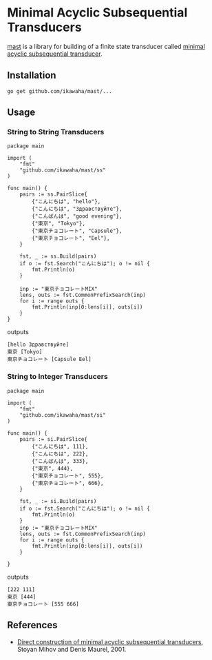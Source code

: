 # Minimal Acyclic Subsequential Transducers

[mast](http://github.com/ikawaha/mast) is a library for building of a finite state transducer called [minimal acyclic subsequential transducer](http://citeseerx.ist.psu.edu/viewdoc/download;jsessionid=CD58961193540FBC807D500663EFD451?doi=10.1.1.24.3698&rep=rep1&type=pdf).

## Installation

```
go get github.com/ikawaha/mast/...
```

## Usage

### String to String Transducers

```
package main

import (
    "fmt"
    "github.com/ikawaha/mast/ss"
)

func main() {
    pairs := ss.PairSlice{
        {"こんにちは", "hello"},
        {"こんにちは", "Здравствуйте"},
        {"こんばんは", "good evening"},
        {"東京", "Tokyo"},
        {"東京チョコレート", "Capsule"},
        {"東京チョコレート", "Eel"},
    }

    fst, _ := ss.Build(pairs)
    if o := fst.Search("こんにちは"); o != nil {
        fmt.Println(o)
    }

    inp := "東京チョコレートMIX"
    lens, outs := fst.CommonPrefixSearch(inp)
    for i := range outs {
        fmt.Println(inp[0:lens[i]], outs[i])
    }
}
```

outputs

```
[hello Здравствуйте]
東京 [Tokyo]
東京チョコレート [Capsule Eel]
```

### String to Integer Transducers

```
package main

import (
    "fmt"
    "github.com/ikawaha/mast/si"
)

func main() {
    pairs := si.PairSlice{
        {"こんにちは", 111},
        {"こんにちは", 222},
        {"こんばんは", 333},
        {"東京", 444},
        {"東京チョコレート", 555},
        {"東京チョコレート", 666},
    }

    fst, _ := si.Build(pairs)
    if o := fst.Search("こんにちは"); o != nil {
        fmt.Println(o)
    }
    inp := "東京チョコレートMIX"
    lens, outs := fst.CommonPrefixSearch(inp)
    for i := range outs {
        fmt.Println(inp[0:lens[i]], outs[i])
    }

}
```

outputs

```
[222 111]
東京 [444]
東京チョコレート [555 666]
```

## References
* [Direct construction of minimal acyclic subsequential transducers](http://citeseerx.ist.psu.edu/viewdoc/download;jsessionid=CD58961193540FBC807D500663EFD451?doi=10.1.1.24.3698&rep=rep1&type=pdf), Stoyan Mihov and Denis Maurel, 2001.
